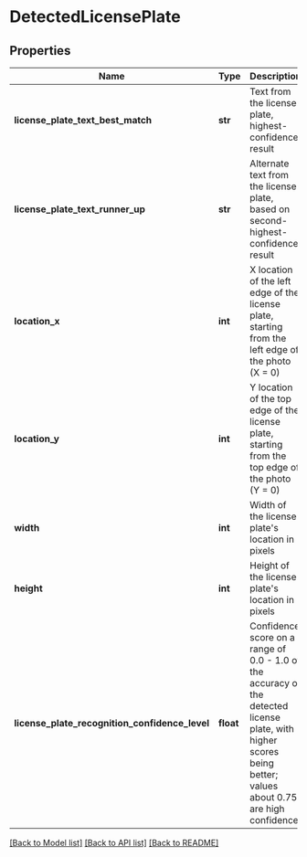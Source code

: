 # DetectedLicensePlate

## Properties
Name | Type | Description | Notes
------------ | ------------- | ------------- | -------------
**license_plate_text_best_match** | **str** | Text from the license plate, highest-confidence result | [optional] 
**license_plate_text_runner_up** | **str** | Alternate text from the license plate, based on second-highest-confidence result | [optional] 
**location_x** | **int** | X location of the left edge of the license plate, starting from the left edge of the photo (X &#x3D; 0) | [optional] 
**location_y** | **int** | Y location of the top edge of the license plate, starting from the top edge of the photo (Y &#x3D; 0) | [optional] 
**width** | **int** | Width of the license plate&#39;s location in pixels | [optional] 
**height** | **int** | Height of the license plate&#39;s location in pixels | [optional] 
**license_plate_recognition_confidence_level** | **float** | Confidence score on a range of 0.0 - 1.0 of the accuracy of the detected license plate, with higher scores being better; values about 0.75 are high confidence | [optional] 

[[Back to Model list]](../README.md#documentation-for-models) [[Back to API list]](../README.md#documentation-for-api-endpoints) [[Back to README]](../README.md)


